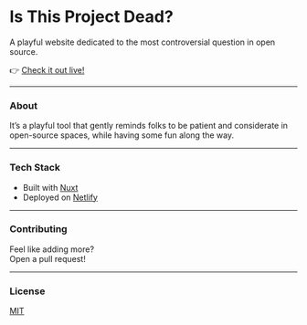 # Is This Project Dead?

A playful website dedicated to the most controversial question in open source.

👉 [Check it out live!](https://isthisprojectdead.com)

---

### About
 
It’s a playful tool that gently reminds folks to be patient and considerate in open-source spaces, while having some fun along the way.

---

### Tech Stack

- Built with [Nuxt](https://nuxt.com)
- Deployed on [Netlify](https://netlify.com)

---

### Contributing

Feel like adding more?  
Open a pull request!

---

### License

[MIT](LICENSE)
